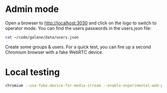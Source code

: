 
# Admin mode

Open a browser to <http://localhost:3030> and click on the logo
to switch to operator mode. You can find the users passwords
in the users.json file:

```bash
cat ~/code/galene/data/users.json
```

Create some groups & users. For a quick test, you can fire up a
second Chromium browser with a fake WebRTC device.

# Local testing

```bash
chromium --use-fake-device-for-media-stream --enable-experimental-web-platform-features --user-data-dir=/tmp/.chromium-tmp http://localhost:3030
```
